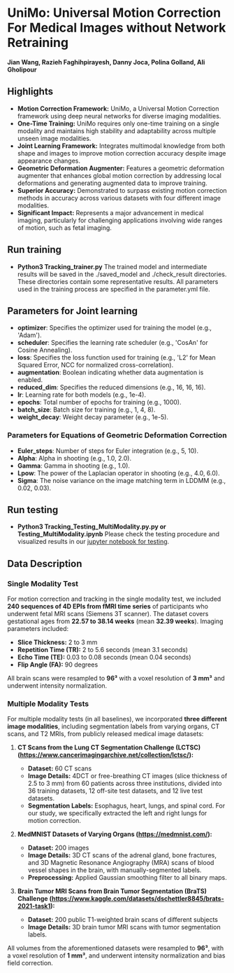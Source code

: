 # UniMo: Universal Motion Correction For Medical Images without Network Retraining

**Jian Wang, Razieh Faghihpirayesh, Danny Joca, Polina Golland, Ali Gholipour**

## Highlights

- **Motion Correction Framework:** UniMo, a Universal Motion Correction framework using deep neural networks for diverse imaging modalities.
- **One-Time Training:** UniMo requires only one-time training on a single modality and maintains high stability and adaptability across multiple unseen image modalities.
- **Joint Learning Framework:** Integrates multimodal knowledge from both shape and images to improve motion correction accuracy despite image appearance changes.
- **Geometric Deformation Augmenter:** Features a geometric deformation augmenter that enhances global motion correction by addressing local deformations and generating augmented data to improve training.
- **Superior Accuracy:** Demonstrated to surpass existing motion correction methods in accuracy across various datasets with four different image modalities.
- **Significant Impact:** Represents a major advancement in medical imaging, particularly for challenging applications involving wide ranges of motion, such as fetal imaging.
## Run training 

- **Python3 Tracking_trainer.py**
The trained model and intermediate results will be saved in the ./saved_model and ./check_result directories. These directories contain some representative results. All parameters used in the training process are specified in the parameter.yml file.

## Parameters for Joint learning
- **optimizer**: Specifies the optimizer used for training the model (e.g., 'Adam').
- **scheduler**: Specifies the learning rate scheduler (e.g., 'CosAn' for Cosine Annealing).
- **loss**: Specifies the loss function used for training (e.g., 'L2' for Mean Squared Error, NCC for normalized cross-correlation).
- **augmentation**: Boolean indicating whether data augmentation is enabled.
- **reduced_dim**: Specifies the reduced dimensions (e.g., 16, 16, 16).
- **lr**: Learning rate for both models (e.g., 1e-4).
- **epochs**: Total number of epochs for training (e.g., 1000).
- **batch_size**: Batch size for training (e.g., 1, 4, 8).
- **weight_decay**: Weight decay parameter (e.g., 1e-5).

### Parameters for Equations of Geometric Deformation Correction

- **Euler_steps**: Number of steps for Euler integration (e.g., 5, 10).
- **Alpha**: Alpha in shooting (e.g., 1.0, 2.0).
- **Gamma**: Gamma in shooting (e.g., 1.0).
- **Lpow**: The power of the Laplacian operator in shooting (e.g., 4.0, 6.0).
- **Sigma**: The noise variance on the image matching term in LDDMM (e.g., 0.02, 0.03).

## Run testing

- **Python3 Tracking_Testing_MultiModality.py.py or Testing_MultiModality.ipynb**
Please check the testing procedure and visualized results in our [jupyter notebook for testing](https://github.com/IntelligentImaging/UNIMO/blob/main/Testing_MultiModality.ipynb).

## Data Description

### Single Modality Test

For motion correction and tracking in the single modality test, we included **240 sequences of 4D EPIs from fMRI time series** of participants who underwent fetal MRI scans (Siemens 3T scanner).
The dataset covers gestational ages from **22.57 to 38.14 weeks** (mean **32.39 weeks**). 
Imaging parameters included:
- **Slice Thickness:** 2 to 3 mm
- **Repetition Time (TR):** 2 to 5.6 seconds (mean 3.1 seconds)
- **Echo Time (TE):** 0.03 to 0.08 seconds (mean 0.04 seconds)
- **Flip Angle (FA):** 90 degrees

All brain scans were resampled to **96³** with a voxel resolution of **3 mm³** and underwent intensity normalization.

### Multiple Modality Tests

For multiple modality tests (in all baselines), we incorporated **three different image modalities**, including segmentation labels from varying organs, CT scans, and T2 MRIs, from publicly released medical image datasets:

1. **CT Scans from the Lung CT Segmentation Challenge (LCTSC)(https://www.cancerimagingarchive.net/collection/lctsc/):**
   - **Dataset:** 60 CT scans
   - **Image Details:** 4DCT or free-breathing CT images (slice thickness of 2.5 to 3 mm) from 60 patients across three institutions, divided into 36 training datasets, 12 off-site test datasets, and 12 live test datasets.
   - **Segmentation Labels:** Esophagus, heart, lungs, and spinal cord. For our study, we specifically extracted the left and right lungs for motion correction.
  
2. **MedMNIST Datasets of Varying Organs (https://medmnist.com/):**
   - **Dataset:** 200 images 
   - **Image Details:** 3D CT scans of the adrenal gland, bone fractures, and 3D Magnetic Resonance Angiography (MRA) scans of blood vessel shapes in the brain, with manually-segmented labels.
   - **Preprocessing:** Applied Gaussian smoothing filter to all binary maps.

3. **Brain Tumor MRI Scans from Brain Tumor Segmentation (BraTS) Challenge (https://www.kaggle.com/datasets/dschettler8845/brats-2021-task1):**
   - **Dataset:** 200 public T1-weighted brain scans of different subjects
   - **Image Details:** 3D brain tumor MRI scans with tumor segmentation labels.

All volumes from the aforementioned datasets were resampled to **96³**, with a voxel resolution of **1 mm³**, and underwent intensity normalization and bias field correction.

